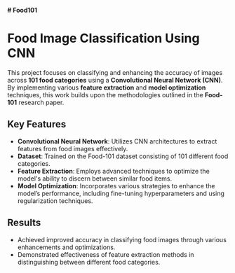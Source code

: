 **# Food101**

# Food Image Classification Using CNN

This project focuses on classifying and enhancing the accuracy of images across **101 food categories** using a **Convolutional Neural Network (CNN)**. By implementing various **feature extraction** and **model optimization** techniques, this work builds upon the methodologies outlined in the **Food-101** research paper.

## Key Features

- **Convolutional Neural Network**: Utilizes CNN architectures to extract features from food images effectively.
- **Dataset**: Trained on the Food-101 dataset consisting of 101 different food categories.
- **Feature Extraction**: Employs advanced techniques to optimize the model's ability to discern between similar food items.
- **Model Optimization**: Incorporates various strategies to enhance the model’s performance, including fine-tuning hyperparameters and using regularization techniques.

## Results

- Achieved improved accuracy in classifying food images through various enhancements and optimizations.
- Demonstrated effectiveness of feature extraction methods in distinguishing between different food categories.
 
